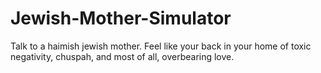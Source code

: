 # Jewish-Mother-Simulator
Talk to a haimish jewish mother. Feel like your back in your home of toxic negativity, chuspah, and most of all, overbearing love. 
